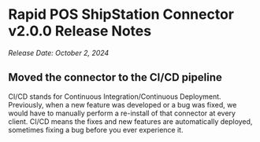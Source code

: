 # Rapid POS ShipStation Connector v2.0.0 Release Notes

_Release Date: October 2, 2024_

## Moved the connector to the CI/CD pipeline
CI/CD stands for Continuous Integration/Continuous Deployment. Previously, when a new feature was developed or a bug was fixed, we would have to manually perform a re-install of that connector at every client. CI/CD means the fixes and new features are automatically deployed, sometimes fixing a bug before you ever experience it.
